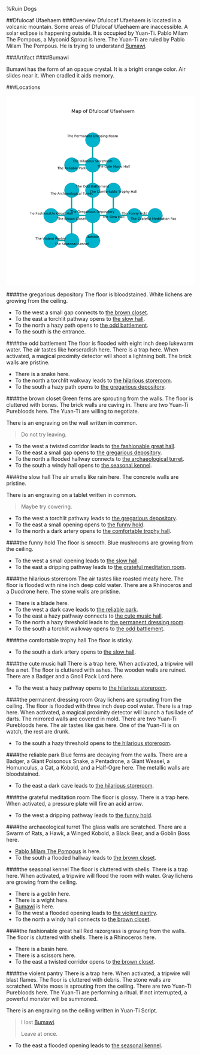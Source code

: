 %Ruin Dogs

##Dfulocaf Ufaehaem
###Overview
Dfulocaf Ufaehaem is located in a volcanic mountain. Some areas of Dfulocaf Ufaehaem are inaccessible. A solar eclipse is happening outside. It is occupied by Yuan-Ti. <a name="Pablo-Milam-The-Pompous"></a>Pablo Milam The Pompous, a Myconid Sprout is here. The Yuan-Ti are ruled by Pablo Milam The Pompous. He  is trying to understand [Bumawi](#Bumawi). 



###Artifact
####<a name="Bumawi"></a>Bumawi


Bumawi has the form of an opaque crystal. It is a bright orange color. Air slides near it. When cradled it aids memory. 





###Locations


![](../v2/images/Dfulocaf-Ufaehaem.png)

####<a name="the-gregarious-depository"></a>the gregarious depository
The floor is bloodstained. White lichens are growing from the ceiling. 



* To the west a small gap connects to [the brown closet](#the-brown-closet).
* To the east a torchlit pathway opens to [the slow hall](#the-slow-hall).
* To the north a hazy path opens to [the odd battlement](#the-odd-battlement).
* To the south is the entrance.


####<a name="the-odd-battlement"></a>the odd battlement
The floor is flooded with eight inch deep lukewarm water. The air tastes like horseradish here. There is a trap here. When activated, a magical proximity detector will shoot a lightning bolt. The brick walls are pristine. 



* There is a snake here.
* To the north a torchlit walkway leads to [the hilarious storeroom](#the-hilarious-storeroom).
* To the south a hazy path opens to [the gregarious depository](#the-gregarious-depository).


####<a name="the-brown-closet"></a>the brown closet
Green ferns are sprouting from the walls. The floor is cluttered with bones. The brick walls are caving in. There are two Yuan-Ti Purebloods here. The Yuan-Ti are willing to negotiate. 

There is an engraving on the wall written in common. 

> Do not try leaving.
>


* To the west a twisted corridor leads to [the fashionable great hall](#the-fashionable-great-hall).
* To the east a small gap opens to [the gregarious depository](#the-gregarious-depository).
* To the north a flooded hallway connects to [the archaeological turret](#the-archaeological-turret).
* To the south a windy hall opens to [the seasonal kennel](#the-seasonal-kennel).


####<a name="the-slow-hall"></a>the slow hall
The air smells like rain here. The concrete walls are pristine. 

There is an engraving on a tablet written in common. 

> Maybe try cowering.
>


* To the west a torchlit pathway leads to [the gregarious depository](#the-gregarious-depository).
* To the east a small opening opens to [the funny hold](#the-funny-hold).
* To the north a dark artery opens to [the comfortable trophy hall](#the-comfortable-trophy-hall).


####<a name="the-funny-hold"></a>the funny hold
The floor is smooth. Blue mushrooms are growing from the ceiling. 



* To the west a small opening leads to [the slow hall](#the-slow-hall).
* To the east a dripping pathway leads to [the grateful meditation room](#the-grateful-meditation-room).


####<a name="the-hilarious-storeroom"></a>the hilarious storeroom
The air tastes like roasted meaty here. The floor is flooded with nine inch deep cold water. There are a Rhinoceros and a Duodrone here. The stone walls are pristine. 



* There is a blade here.
* To the west a dark cave leads to [the reliable park](#the-reliable-park).
* To the east a hazy pathway connects to [the cute music hall](#the-cute-music-hall).
* To the north a hazy threshold leads to [the permanent dressing room](#the-permanent-dressing-room).
* To the south a torchlit walkway opens to [the odd battlement](#the-odd-battlement).


####<a name="the-comfortable-trophy-hall"></a>the comfortable trophy hall
The floor is sticky. 



* To the south a dark artery opens to [the slow hall](#the-slow-hall).


####<a name="the-cute-music-hall"></a>the cute music hall
There is a trap here. When activated, a tripwire will fire a net. The floor is cluttered with ashes. The wooden walls are ruined. There are a Badger and a Gnoll Pack Lord here. 



* To the west a hazy pathway opens to [the hilarious storeroom](#the-hilarious-storeroom).


####<a name="the-permanent-dressing-room"></a>the permanent dressing room
Gray lichens are sprouting from the ceiling. The floor is flooded with three inch deep cool water. There is a trap here. When activated, a magical proximity detector will launch a fusillade of darts. The mirrored walls are covered in mold. There are two Yuan-Ti Purebloods here. The air tastes like gas here. One of the Yuan-Ti is on watch, the rest are drunk. 



* To the south a hazy threshold opens to [the hilarious storeroom](#the-hilarious-storeroom).


####<a name="the-reliable-park"></a>the reliable park
Blue ferns are decaying from the walls. There are a Badger, a Giant Poisonous Snake, a Pentadrone, a Giant Weasel, a Homunculus, a Cat, a Kobold, and a Half-Ogre here. The metallic walls are bloodstained. 



* To the east a dark cave leads to [the hilarious storeroom](#the-hilarious-storeroom).


####<a name="the-grateful-meditation-room"></a>the grateful meditation room
The floor is glossy. There is a trap here. When activated, a pressure plate will fire an acid arrow. 



* To the west a dripping pathway leads to [the funny hold](#the-funny-hold).


####<a name="the-archaeological-turret"></a>the archaeological turret
The glass walls are scratched. There are a Swarm of Rats, a Hawk, a Winged Kobold, a Black Bear, and a Goblin Boss here. 



* [Pablo Milam The Pompous](#Pablo-Milam-The-Pompous) is here.
* To the south a flooded hallway leads to [the brown closet](#the-brown-closet).


####<a name="the-seasonal-kennel"></a>the seasonal kennel
The floor is cluttered with shells. There is a trap here. When activated, a tripwire will flood the room with water. Gray lichens are growing from the ceiling. 



* There is a goblin here.
* There is a wight here.
* [Bumawi](#Bumawi) is here.
* To the west a flooded opening leads to [the violent pantry](#the-violent-pantry).
* To the north a windy hall connects to [the brown closet](#the-brown-closet).


####<a name="the-fashionable-great-hall"></a>the fashionable great hall
Red razorgrass is growing from the walls. The floor is cluttered with shells. There is a Rhinoceros here. 



* There is a basin here.
* There is a scissors here.
* To the east a twisted corridor opens to [the brown closet](#the-brown-closet).


####<a name="the-violent-pantry"></a>the violent pantry
There is a trap here. When activated, a tripwire will blast flames. The floor is cluttered with debris. The stone walls are scratched. White moss is sprouting from the ceiling. There are two Yuan-Ti Purebloods here. The Yuan-Ti are performing a ritual. If not interrupted, a powerful monster will be summoned. 

There is an engraving on the ceiling written in Yuan-Ti Script. 

> I lost [Bumawi](#Bumawi).
>
> Leave at once.
>


* To the east a flooded opening leads to [the seasonal kennel](#the-seasonal-kennel).


